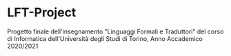 # LFT-Project
Progetto finale dell'insegnamento "Linguaggi Formali e Traduttori" del corso di Informatica dell'Università degli Studi di Torino, Anno Accademico 2020/2021
